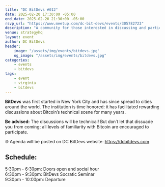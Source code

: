 ```yaml
---
title: "DC BitDevs #012"
date: 2025-02-20 17:30:00 -05:00
end_date: 2025-02-20 21:30:00 -05:00
rsvp_url: "https://www.meetup.com/dc-bit-devs/events/305782723"
description: "A community for those interested in discussing and participating in the research and development of Bitcoin and related protocols."
venue: strategyhq
layout: event
author: DC BitDevs
header:
    image: "/assets/img/events/bitdevs.jpg"
    og_image: "/assets/img/events/bitdevs.jpg"
categories:
    - events
    - bitdevs
tags:
    - event
    - virginia
    - bitdevs
---
```


**BitDevs** was first started in New York City and has since spread to cities around the world. The institution is time honored: it has facilitated rewarding discussions about Bitcoin’s technical scene for many years.

**Be advised:** The discussions will be technical! But don’t let that dissuade you from coming; all levels of familiarity with Bitcoin are encouraged to participate.

🌐 Agenda will be posted on DC BitDevs website: <a href = "https://dcbitdevs.com">https://dcbitdevs.com</a><br />

## Schedule:
5:30pm - 6:30pm: Doors open and social hour<br />
6:30pm - 9:30pm: BitDevs Socratic Seminar<br />
9:30pm - 10:00pm: Departure